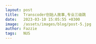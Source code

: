```yaml
---
layout: post
title:  Transcoder创始人故事,专业三级跳
date:   2023-03-10 15:05:55 +0300
image:  /assets/images/blog/post-5.jpg
author: Fazzie
tags:   NUS
---
```

